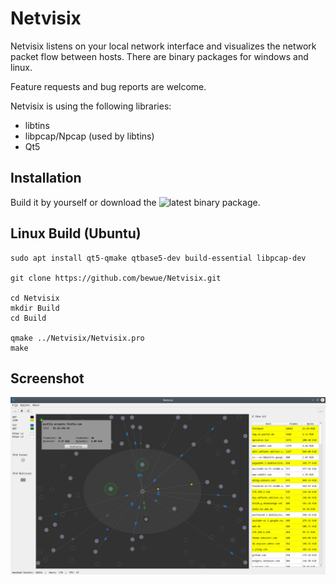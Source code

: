 # Netvisix
Netvisix listens on your local network interface and visualizes the network packet flow between hosts. There are binary packages for windows and linux.

Feature requests and bug reports are welcome.

Netvisix is using the following libraries:  
- libtins   
- libpcap/Npcap (used by libtins)
- Qt5

## Installation
Build it by yourself or download the ![latest](https://github.com/bewue/Netvisix/releases/latest) binary package.

## Linux Build (Ubuntu)
    sudo apt install qt5-qmake qtbase5-dev build-essential libpcap-dev

    git clone https://github.com/bewue/Netvisix.git

    cd Netvisix
    mkdir Build
    cd Build

    qmake ../Netvisix/Netvisix.pro
    make

## Screenshot
![](https://github.com/bewue/Misc/blob/main/Pictures/Netvisix-1.4.0.png)

